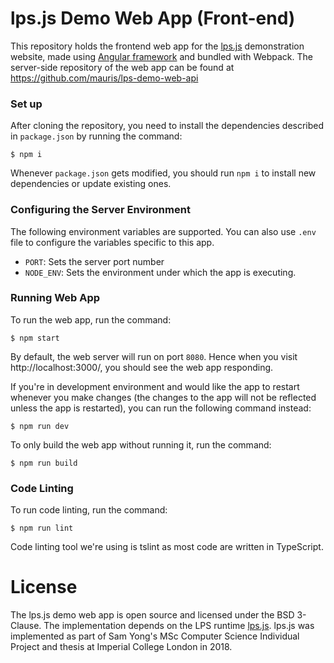 # lps.js Demo Web App (Front-end)

This repository holds the frontend web app for the [lps.js](https://github.com/mauris/lps.js) demonstration website, made using [Angular framework](https://angular.io/) and bundled with Webpack. The server-side repository of the web app can be found at https://github.com/mauris/lps-demo-web-api

### Set up

After cloning the repository, you need to install the dependencies described in `package.json` by running the command:

    $ npm i
    
Whenever `package.json` gets modified, you should run `npm i` to install new dependencies or update existing ones. 

### Configuring the Server Environment

The following environment variables are supported. You can also use `.env` file to configure the variables specific to this app.

- `PORT`: Sets the server port number
- `NODE_ENV`: Sets the environment under which the app is executing.

### Running Web App

To run the web app, run the command:

    $ npm start
    
By default, the web server will run on port `8080`. Hence when you visit http://localhost:3000/, you should see the web app responding.

If you're in development environment and would like the app to restart whenever you make changes (the changes to the app will not be reflected unless the app is restarted), you can run the following command instead:

    $ npm run dev
    
To only build the web app without running it, run the command:

    $ npm run build

    
### Code Linting

To run code linting, run the command:

    $ npm run lint
    
Code linting tool we're using is tslint as most code are written in TypeScript.

# License

The lps.js demo web app is open source and licensed under the BSD 3-Clause. The implementation depends on the LPS runtime [lps.js](https://github.com/mauris/lps.js). lps.js was implemented as part of Sam Yong's MSc Computer Science Individual Project and thesis at Imperial College London in 2018.
